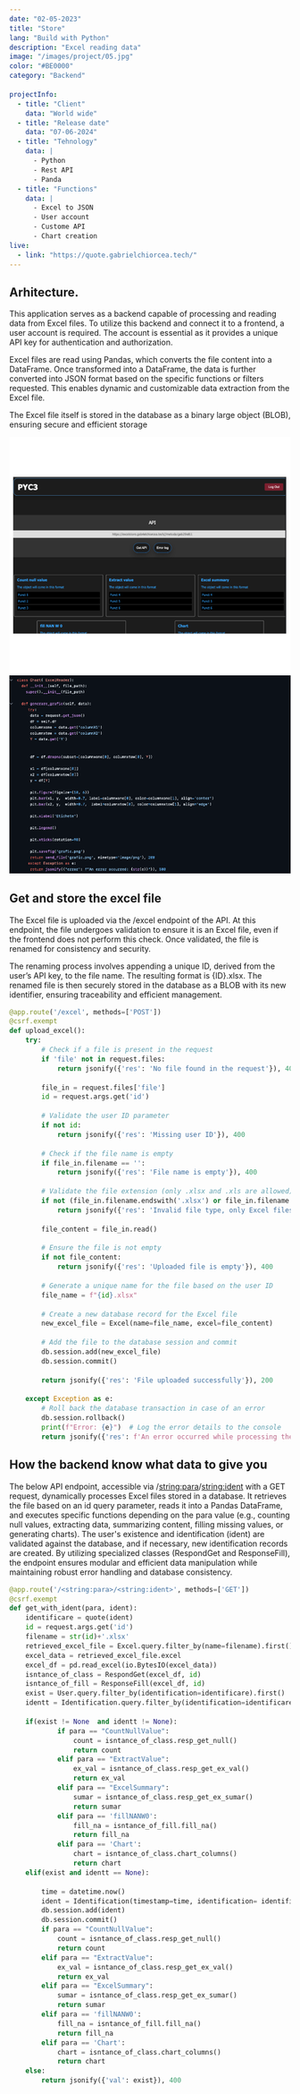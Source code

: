 ```yaml
---
date: "02-05-2023"
title: "Store"
lang: "Build with Python" 
description: "Excel reading data"
image: "/images/project/05.jpg"
color: "#BE0000"
category: "Backend"

projectInfo:
  - title: "Client"
    data: "World wide"
  - title: "Release date"
    data: "07-06-2024"
  - title: "Tehnology"
    data: |
      - Python
      - Rest API
      - Panda
  - title: "Functions"
    data: |
      - Excel to JSON 
      - User account
      - Custome API
      - Chart creation 
live:
  - link: "https://quote.gabrielchiorcea.tech/"
---
```


## Arhitecture.

This application serves as a backend capable of processing and reading data from Excel files. To utilize this backend and connect it to a frontend, a user account is required. The account is essential as it provides a unique API key for authentication and authorization.

Excel files are read using Pandas, which converts the file content into a DataFrame. Once transformed into a DataFrame, the data is further converted into JSON format based on the specific functions or filters requested. This enables dynamic and customizable data extraction from the Excel file.

The Excel file itself is stored in the database as a binary large object (BLOB), ensuring secure and efficient storage


<div class="image columns-1 sm:columns-2 gap-8">

![CocaCola 01.](/images/project/05-01.jpg)
![CocaCola 02.](/images/project/05-02.jpg)
</div>


## Get and store the excel file

The Excel file is uploaded via the /excel endpoint of the API. At this endpoint, the file undergoes validation to ensure it is an Excel file, even if the frontend does not perform this check. Once validated, the file is renamed for consistency and security.

The renaming process involves appending a unique ID, derived from the user’s API key, to the file name. The resulting format is {ID}.xlsx. The renamed file is then securely stored in the database as a BLOB with its new identifier, ensuring traceability and efficient management.


```python
@app.route('/excel', methods=['POST'])
@csrf.exempt
def upload_excel():
    try:
        # Check if a file is present in the request
        if 'file' not in request.files:
            return jsonify({'res': 'No file found in the request'}), 400
        
        file_in = request.files['file']
        id = request.args.get('id')

        # Validate the user ID parameter
        if not id:
            return jsonify({'res': 'Missing user ID'}), 400

        # Check if the file name is empty
        if file_in.filename == '':
            return jsonify({'res': 'File name is empty'}), 400

        # Validate the file extension (only .xlsx and .xls are allowed)
        if not (file_in.filename.endswith('.xlsx') or file_in.filename.endswith('.xls')):
            return jsonify({'res': 'Invalid file type, only Excel files are allowed (.xlsx, .xls)'}), 400

        file_content = file_in.read()
        
        # Ensure the file is not empty
        if not file_content:
            return jsonify({'res': 'Uploaded file is empty'}), 400

        # Generate a unique name for the file based on the user ID
        file_name = f"{id}.xlsx"

        # Create a new database record for the Excel file
        new_excel_file = Excel(name=file_name, excel=file_content)

        # Add the file to the database session and commit
        db.session.add(new_excel_file)
        db.session.commit()

        return jsonify({'res': 'File uploaded successfully'}), 200

    except Exception as e:
        # Roll back the database transaction in case of an error
        db.session.rollback()
        print(f"Error: {e}")  # Log the error details to the console
        return jsonify({'res': f'An error occurred while processing the file: {str(e)}'}), 500

```

## How the backend know what data to give you

The below API endpoint, accessible via /<string:para>/<string:ident> with a GET request, dynamically processes Excel files stored in a database. It retrieves the file based on an id query parameter, reads it into a Pandas DataFrame, and executes specific functions depending on the para value (e.g., counting null values, extracting data, summarizing content, filling missing values, or generating charts). The user's existence and identification (ident) are validated against the database, and if necessary, new identification records are created. By utilizing specialized classes (RespondGet and ResponseFill), the endpoint ensures modular and efficient data manipulation while maintaining robust error handling and database consistency.


```python
@app.route('/<string:para>/<string:ident>', methods=['GET'])
@csrf.exempt
def get_with_ident(para, ident):
    identificare = quote(ident)
    id = request.args.get('id')
    filename = str(id)+'.xlsx'
    retrieved_excel_file = Excel.query.filter_by(name=filename).first()
    excel_data = retrieved_excel_file.excel
    excel_df = pd.read_excel(io.BytesIO(excel_data))
    isntance_of_class = RespondGet(excel_df, id)
    isntance_of_fill = ResponseFill(excel_df, id)
    exist = User.query.filter_by(identification=identificare).first()
    identt = Identification.query.filter_by(identification=identificare).first()

    if(exist != None  and identt != None):
            if para == "CountNullValue":
                count = isntance_of_class.resp_get_null()
                return count
            elif para == "ExtractValue":
                ex_val = isntance_of_class.resp_get_ex_val()
                return ex_val
            elif para == "ExcelSummary":
                sumar = isntance_of_class.resp_get_ex_sumar()
                return sumar
            elif para == 'fillNANW0':
                fill_na = isntance_of_fill.fill_na()
                return fill_na
            elif para == 'Chart':
                chart = isntance_of_class.chart_columns()
                return chart
    elif(exist and identt == None):

        time = datetime.now()
        ident = Identification(timestamp=time, identification= identificare)
        db.session.add(ident)
        db.session.commit()
        if para == "CountNullValue":
            count = isntance_of_class.resp_get_null()
            return count
        elif para == "ExtractValue":
            ex_val = isntance_of_class.resp_get_ex_val()
            return ex_val
        elif para == "ExcelSummary":
            sumar = isntance_of_class.resp_get_ex_sumar()
            return sumar
        elif para == 'fillNANW0':
            fill_na = isntance_of_fill.fill_na()
            return fill_na
        elif para == 'Chart':
            chart = isntance_of_class.chart_columns()
            return chart
    else:
        return jsonify({'val': exist}), 400
```



